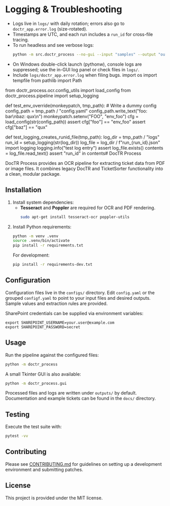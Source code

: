 # Logging & Troubleshooting

- Logs live in `logs/` with daily rotation; errors also go to `doctr_app.error.log` (size-rotated).
- Timestamps are UTC, and each run includes a `run_id` for cross-file tracing.
- To run headless and see verbose logs:
    ```bash
    python -m src.doctr_process --no-gui --input "samples" --output "outputs" --verbose
    ```
- On Windows double-click launch (pythonw), console logs are suppressed; use the in-GUI log panel or check files in `logs/`.
- Include `logs/doctr_app.error.log` when filing bugs.
import os
import tempfile
from pathlib import Path

from doctr_process.ocr.config_utils import load_config
from doctr_process.pipeline import setup_logging

def test_env_override(monkeypatch, tmp_path):
    # Write a dummy config
    config_path = tmp_path / "config.yaml"
    config_path.write_text("foo: bar\nbaz: qux\n")
    monkeypatch.setenv("FOO", "env_foo")
    cfg = load_config(str(config_path))
    assert cfg["foo"] == "env_foo"
    assert cfg["baz"] == "qux"

def test_logging_creates_runid_file(tmp_path):
    log_dir = tmp_path / "logs"
    run_id = setup_logging(str(log_dir))
    log_file = log_dir / f"run_{run_id}.json"
    import logging
    logging.info("test log entry")
    assert log_file.exists()
    contents = log_file.read_text()
    assert "run_id" in contents# DocTR Process

DocTR Process provides an OCR pipeline for extracting ticket data from PDF or image files. It combines legacy DocTR and
TicketSorter functionality into a clean, modular package.

## Installation

1. Install system dependencies:
    - **Tesseract** and **Poppler** are required for OCR and PDF rendering.
      ```bash
      sudo apt-get install tesseract-ocr poppler-utils
      ```
2. Install Python requirements:
   ```bash
   python -m venv .venv
   source .venv/bin/activate
   pip install -r requirements.txt
   ```
   For development:
   ```bash
   pip install -r requirements-dev.txt
   ```

## Configuration

Configuration files live in the `configs/` directory. Edit `config.yaml` or the grouped `configf.yaml` to point to your
input files and desired outputs. Sample values and extraction rules are provided.

SharePoint credentials can be supplied via environment variables:

```
export SHAREPOINT_USERNAME=your.user@example.com
export SHAREPOINT_PASSWORD=secret
```

## Usage

Run the pipeline against the configured files:

```bash
python -m doctr_process
```

A small Tkinter GUI is also available:

```bash
python -m doctr_process.gui
```

Processed files and logs are written under `outputs/` by default. Documentation and example tickets can be found in
the `docs/` directory.

## Testing

Execute the test suite with:

```bash
pytest -vv
```

## Contributing

Please see [CONTRIBUTING.md](CONTRIBUTING.md) for guidelines on setting up a development environment and submitting
patches.

## License

This project is provided under the MIT license.
